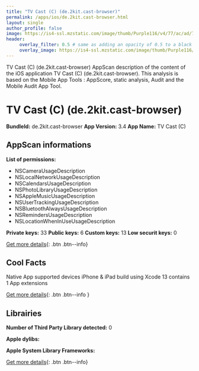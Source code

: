 ```yaml
---
title: "TV Cast (C) (de.2kit.cast-browser)"
permalink: /apps/ios/de.2kit.cast-browser.html
layout: single
author_profile: false
image: https://is4-ssl.mzstatic.com/image/thumb/Purple116/v4/77/ac/ad/77acad2e-35d9-1dc5-d12c-99d708dc6512/AppIcon-0-0-1x_U007emarketing-0-0-0-6-0-0-sRGB-0-0-0-GLES2_U002c0-512MB-85-220-0-0.png/512x512bb.jpg
header: 
     overlay_filter: 0.5 # same as adding an opacity of 0.5 to a black background
     overlay_image: https://is4-ssl.mzstatic.com/image/thumb/Purple116/v4/77/ac/ad/77acad2e-35d9-1dc5-d12c-99d708dc6512/AppIcon-0-0-1x_U007emarketing-0-0-0-6-0-0-sRGB-0-0-0-GLES2_U002c0-512MB-85-220-0-0.png/512x512bb.jpg
---
```

TV Cast (C) (de.2kit.cast-browser) AppScan description of the content of the iOS application TV Cast (C) (de.2kit.cast-browser). This analysis is based on the Mobile App Tools : AppScore, static analysis, Audit and the Mobile Audit App Tool.

# TV Cast (C) (de.2kit.cast-browser)

**BundleId:** de.2kit.cast-browser
**App Version:** 3.4
**App Name:** TV Cast (C)


## AppScan informations 

**List of permissions:** 
- NSCameraUsageDescription
- NSLocalNetworkUsageDescription
- NSCalendarsUsageDescription
- NSPhotoLibraryUsageDescription
- NSAppleMusicUsageDescription
- NSUserTrackingUsageDescription
- NSBluetoothAlwaysUsageDescription
- NSRemindersUsageDescription
- NSLocationWhenInUseUsageDescription
  
  
**Private keys:** 33
**Public keys:** 6
**Custom keys:** 13
**Low securit keys:** 0
  
[Get more details](/pricing.html){: .btn .btn--info}

## Cool Facts

Native App
supported devices iPhone & iPad
build using Xcode 13
contains 1 App extensions
  
[Get more details](/pricing.html){: .btn .btn--info }

## Librairies 
**Number of Third Party Library detected:** 0


**Apple dylibs:**


**Apple System Library Frameworks:**


  
[Get more details](/pricing.html){: .btn .btn--info}


